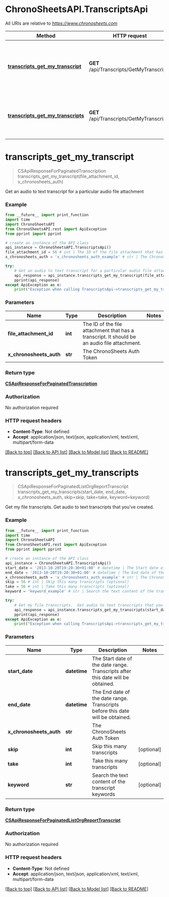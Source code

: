 # ChronoSheetsAPI.TranscriptsApi

All URIs are relative to *https://www.chronosheets.com*

Method | HTTP request | Description
------------- | ------------- | -------------
[**transcripts_get_my_transcript**](TranscriptsApi.md#transcripts_get_my_transcript) | **GET** /api/Transcripts/GetMyTranscript | Get an audio to text transcript for a particular audio file attachment
[**transcripts_get_my_transcripts**](TranscriptsApi.md#transcripts_get_my_transcripts) | **GET** /api/Transcripts/GetMyTranscripts | Get my file transcripts.  Get audio to text transcripts that you&#39;ve created.


# **transcripts_get_my_transcript**
> CSApiResponseForPaginatedTranscription transcripts_get_my_transcript(file_attachment_id, x_chronosheets_auth)

Get an audio to text transcript for a particular audio file attachment

### Example
```python
from __future__ import print_function
import time
import ChronoSheetsAPI
from ChronoSheetsAPI.rest import ApiException
from pprint import pprint

# create an instance of the API class
api_instance = ChronoSheetsAPI.TranscriptsApi()
file_attachment_id = 56 # int | The ID of the file attachment that has a transcript.  It should be an audio file attachment.
x_chronosheets_auth = 'x_chronosheets_auth_example' # str | The ChronoSheets Auth Token

try:
    # Get an audio to text transcript for a particular audio file attachment
    api_response = api_instance.transcripts_get_my_transcript(file_attachment_id, x_chronosheets_auth)
    pprint(api_response)
except ApiException as e:
    print("Exception when calling TranscriptsApi->transcripts_get_my_transcript: %s\n" % e)
```

### Parameters

Name | Type | Description  | Notes
------------- | ------------- | ------------- | -------------
 **file_attachment_id** | **int**| The ID of the file attachment that has a transcript.  It should be an audio file attachment. | 
 **x_chronosheets_auth** | **str**| The ChronoSheets Auth Token | 

### Return type

[**CSApiResponseForPaginatedTranscription**](CSApiResponseForPaginatedTranscription.md)

### Authorization

No authorization required

### HTTP request headers

 - **Content-Type**: Not defined
 - **Accept**: application/json, text/json, application/xml, text/xml, multipart/form-data

[[Back to top]](#) [[Back to API list]](../README.md#documentation-for-api-endpoints) [[Back to Model list]](../README.md#documentation-for-models) [[Back to README]](../README.md)

# **transcripts_get_my_transcripts**
> CSApiResponseForPaginatedListOrgReportTranscript transcripts_get_my_transcripts(start_date, end_date, x_chronosheets_auth, skip=skip, take=take, keyword=keyword)

Get my file transcripts.  Get audio to text transcripts that you've created.

### Example
```python
from __future__ import print_function
import time
import ChronoSheetsAPI
from ChronoSheetsAPI.rest import ApiException
from pprint import pprint

# create an instance of the API class
api_instance = ChronoSheetsAPI.TranscriptsApi()
start_date = '2013-10-20T19:20:30+01:00' # datetime | The Start date of the date range.  Transcripts after this date will be obtained.
end_date = '2013-10-20T19:20:30+01:00' # datetime | The End date of the date range.  Transcripts before this date will be obtained.
x_chronosheets_auth = 'x_chronosheets_auth_example' # str | The ChronoSheets Auth Token
skip = 56 # int | Skip this many transcripts (optional)
take = 56 # int | Take this many transcripts (optional)
keyword = 'keyword_example' # str | Search the text content of the transcript keywords (optional)

try:
    # Get my file transcripts.  Get audio to text transcripts that you've created.
    api_response = api_instance.transcripts_get_my_transcripts(start_date, end_date, x_chronosheets_auth, skip=skip, take=take, keyword=keyword)
    pprint(api_response)
except ApiException as e:
    print("Exception when calling TranscriptsApi->transcripts_get_my_transcripts: %s\n" % e)
```

### Parameters

Name | Type | Description  | Notes
------------- | ------------- | ------------- | -------------
 **start_date** | **datetime**| The Start date of the date range.  Transcripts after this date will be obtained. | 
 **end_date** | **datetime**| The End date of the date range.  Transcripts before this date will be obtained. | 
 **x_chronosheets_auth** | **str**| The ChronoSheets Auth Token | 
 **skip** | **int**| Skip this many transcripts | [optional] 
 **take** | **int**| Take this many transcripts | [optional] 
 **keyword** | **str**| Search the text content of the transcript keywords | [optional] 

### Return type

[**CSApiResponseForPaginatedListOrgReportTranscript**](CSApiResponseForPaginatedListOrgReportTranscript.md)

### Authorization

No authorization required

### HTTP request headers

 - **Content-Type**: Not defined
 - **Accept**: application/json, text/json, application/xml, text/xml, multipart/form-data

[[Back to top]](#) [[Back to API list]](../README.md#documentation-for-api-endpoints) [[Back to Model list]](../README.md#documentation-for-models) [[Back to README]](../README.md)

